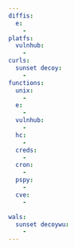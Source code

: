 ```yaml
---
diffis:
  e:
    -
platfs:
  vulnhub:
    -
curls:
  sunset decoy:
    -
functions:
  unix:
    -
  e:
    -
  vulnhub:
    -
  hc:
    -
  creds:
    -
  cron:
    -
  pspy:
    -
  cve:
    -

wals:
  sunset decoywu:
    -
---
```

